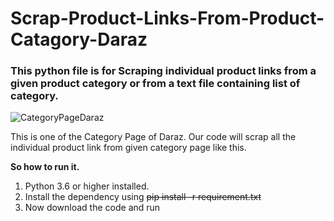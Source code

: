 # Scrap-Product-Links-From-Product-Catagory-Daraz

### This python file is for Scraping individual product links from a given product category or from a text file containing list of category.

![CategoryPageDaraz](https://user-images.githubusercontent.com/53535816/75112150-190d1a80-566b-11ea-9a5c-1e1b065a7962.JPG)

This is one of the Category Page of Daraz. Our code will scrap all the individual product link from given category page like this.

**So how to run it.**
1. Python 3.6 or higher installed.
2. Install the dependency using ~~pip install -r requirement.txt~~
3. Now download the code and run

